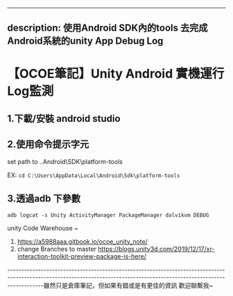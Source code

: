 
---
description: 使用Android SDK內的tools 去完成Android系統的unity App Debug Log
---

# 【OCOE筆記】Unity Android 實機運行Log監測

## 1.下載/安裝 android studio 

## 2.使用命令提示字元

set path to ..Android\SDK\platform-tools

EX:  `cd C:\Users\AppData\Local\Android\Sdk\platform-tools`

## 3.透過adb 下參數

```
adb logcat -s Unity ActivityManager PackageManager dalvikvm DEBUG
```
unity Code Warehouse ~
1. https://a5988aaa.gitbook.io/ocoe_unity_note/
2. change Branches to master
https://blogs.unity3d.com/2019/12/17/xr-interaction-toolkit-preview-package-is-here/


-------------------------------------------------------------------------------------------------------------------------------------------------------------------------雖然只是倉庫筆記，但如果有錯或是有更佳的資訊 歡迎聯繫我~


